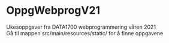 # OppgWebprogV21
Ukesoppgaver fra DATA1700 webprogrammering våren 2021 <br>
Gå til mappen src/main/resources/static/ for å finne oppgavene
